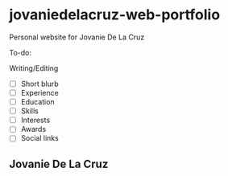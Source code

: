 # jovaniedelacruz-web-portfolio
 Personal website for Jovanie De La Cruz

To-do:

Writing/Editing

- [ ] Short blurb
- [ ] Experience
- [ ] Education
- [ ] Skills
- [ ] Interests
- [ ] Awards
- [ ] Social links

## Jovanie De La Cruz

